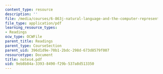 ```yaml
---
content_type: resource
description: ''
file: /media/courses/6-863j-natural-language-and-the-computer-representation-of-knowledge-spring-2003/9eb8b84a33938490f29b537a8d513350_notes4.pdf
file_type: application/pdf
learning_resource_types:
- Readings
ocw_type: OCWFile
parent_title: Readings
parent_type: CourseSection
parent_uid: 396d1d9e-70b1-2bdc-298d-673d8579f007
resourcetype: Document
title: notes4.pdf
uid: 9eb8b84a-3393-8490-f29b-537a8d513350
---
```

